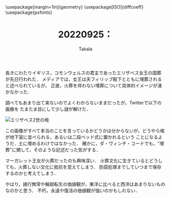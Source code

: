 ﻿---
title: 20220925：
yesterday: 20220924
tomorrow: 20220926
days: 3
author: Takala
header-includes:
  - \usepackage[margin=1in]{geometry}
  - \usepackage[ISO]{diffcoeff}
  - \usepackage{pxfonts}
---


長きにわたりイギリス，コモンウェルスの君主であったエリザベス女王の国葬が先日行われた．
メディアでは，女王は夫フィリップ殿下とともに埋葬されると述べられているが，
正直，火葬を伴わない埋葬について具体的イメージが湧かなかった．

調べてもあまり出て来ないのでよくわからないままだったが，Twitterで以下の画像を
たまたま目にして少し謎が解けた．

![エリザベス2世の棺](https://pbs.twimg.com/media/FdcMyexUcAAOQPt?format=jpg&name=large)


この画像がすべて本当のことを言っているかどうかは分からないが，どうやら棺が地下室に並べられる，あるいは二段ベッド式に置かれるという
ことになるようだ．土に埋めるわけではなかった．
確かに，ダ・ヴィンチ・コードでも，"埋葬"に関して，そのような記述だった気がする．


マーガレット王女が火葬だったのも興味深い．
火葬文化に生きているとどうしても，火葬しない文化に抵抗を覚えてしまう．
防腐処理までしていつまで保存するのかと考えてしまう．


やはり，諸行無常や輪廻転生の価値観が，東洋に比べると西洋はあまりないものなのかと思う．
不朽，永遠や復活の価値観が強いのかもしれない．


